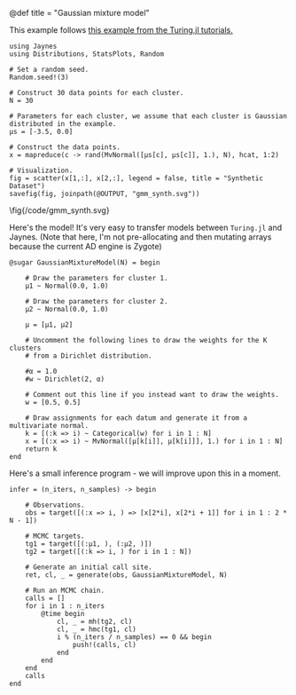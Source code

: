 @def title = "Gaussian mixture model"

This example follows [this example from the Turing.jl tutorials.](https://turing.ml/dev/tutorials/1-gaussianmixturemodel/)

```julia:/code/gmm
using Jaynes
using Distributions, StatsPlots, Random

# Set a random seed.
Random.seed!(3)

# Construct 30 data points for each cluster.
N = 30

# Parameters for each cluster, we assume that each cluster is Gaussian distributed in the example.
μs = [-3.5, 0.0]

# Construct the data points.
x = mapreduce(c -> rand(MvNormal([μs[c], μs[c]], 1.), N), hcat, 1:2)

# Visualization.
fig = scatter(x[1,:], x[2,:], legend = false, title = "Synthetic Dataset")
savefig(fig, joinpath(@OUTPUT, "gmm_synth.svg"))
```

\fig{/code/gmm_synth.svg}


Here's the model! It's very easy to transfer models between `Turing.jl` and Jaynes. (Note that here, I'm not pre-allocating and then mutating arrays because the current AD engine is Zygote)

```julia:/code/gmm
@sugar GaussianMixtureModel(N) = begin

    # Draw the parameters for cluster 1.
    μ1 ~ Normal(0.0, 1.0)

    # Draw the parameters for cluster 2.
    μ2 ~ Normal(0.0, 1.0)

    μ = [μ1, μ2]

    # Uncomment the following lines to draw the weights for the K clusters 
    # from a Dirichlet distribution.

    #α = 1.0
    #w ~ Dirichlet(2, α)

    # Comment out this line if you instead want to draw the weights.
    w = [0.5, 0.5]

    # Draw assignments for each datum and generate it from a multivariate normal.
    k = [(:k => i) ~ Categorical(w) for i in 1 : N]
    x = [(:x => i) ~ MvNormal([μ[k[i]], μ[k[i]]], 1.) for i in 1 : N]
    return k
end
```

Here's a small inference program - we will improve upon this in a moment.

```julia:/code/gmm
infer = (n_iters, n_samples) -> begin

    # Observations.
    obs = target([(:x => i, ) => [x[2*i], x[2*i + 1]] for i in 1 : 2 * N - 1])

    # MCMC targets.
    tg1 = target([(:μ1, ), (:μ2, )])
    tg2 = target([(:k => i, ) for i in 1 : N])

    # Generate an initial call site.
    ret, cl, _ = generate(obs, GaussianMixtureModel, N)

    # Run an MCMC chain.
    calls = []
    for i in 1 : n_iters
        @time begin
            cl, _ = mh(tg2, cl)
            cl, _ = hmc(tg1, cl)
            i % (n_iters / n_samples) == 0 && begin
                push!(calls, cl)
            end
        end
    end
    calls
end
```
